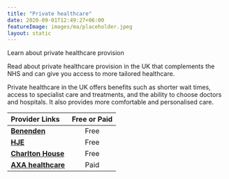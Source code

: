 ```yaml
---
title: "Private healthcare"
date: 2020-09-01T12:49:27+06:00
featureImage: images/ma/placeholder.jpeg
layout: static
---
```


Learn about private healthcare provision

Read about private healthcare provision in the UK that complements the NHS and can give you access to more tailored healthcare.

Private healthcare in the UK offers benefits such as shorter wait times, access to specialist care and treatments, and the ability to choose doctors and hospitals. It also provides more comfortable and personalised care.

| Provider Links      | Free or Paid  |  
| :-----------          | :--------------:      |  
| [**Benenden**](https://www.benenden.co.uk/) | Free | 
| [**HJE**](https://hje.org.uk/the-many-benefits-of-private-healthcare/) | Free | 
| [**Charlton House**](https://charltonhousewealthmanagement.co.uk/7-important-reasons-why-you-need-private-medical-insurance/) | Free | 
| [**AXA healthcare**](https://www.axappphealthcare.co.uk/affiliate-business-quote/) | Paid | 
  

<br/><br/>







